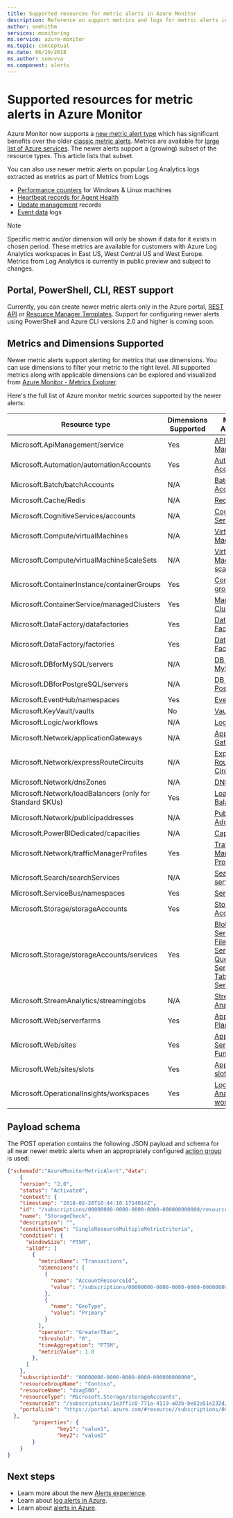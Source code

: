 ```yaml
---
title: Supported resources for metric alerts in Azure Monitor
description: Reference on support metrics and logs for metric alerts in Azure Monitor
author: snehithm
services: monitoring
ms.service: azure-monitor
ms.topic: conceptual
ms.date: 06/29/2018
ms.author: snmuvva
ms.component: alerts
---
```


# Supported resources for metric alerts in Azure Monitor

Azure Monitor now supports a [new metric alert type](monitoring-overview-unified-alerts.md) which has significant benefits over the older [classic metric alerts](insights-alerts-portal.md). Metrics are available for [large list of Azure services](monitoring-supported-metrics.md). The newer alerts support a (growing) subset of the resource types. This article lists that subset.

You can also use newer metric alerts on popular Log Analytics logs extracted as metrics as part of Metrics from Logs 
- [Performance counters](../log-analytics/log-analytics-data-sources-performance-counters.md) for Windows & Linux machines
- [Heartbeat records for Agent Health](../operations-management-suite/oms-solution-agenthealth.md)
- [Update management](../operations-management-suite/oms-solution-update-management.md) records
- [Event data](../log-analytics/log-analytics-data-sources-windows-events.md) logs
 
> [!NOTE]
> Specific metric and/or dimension will only be shown if data for it exists in chosen period. These metrics are available for customers with Azure Log Analytics workspaces in East US, West Central US and West Europe. Metrics from Log Analytics is currently in public preview and subject to changes.

## Portal, PowerShell, CLI, REST support
Currently, you can create newer metric alerts only in the Azure portal, [REST API](https://docs.microsoft.com/rest/api/monitor/metricalerts/createorupdate) or [Resource Manager Templates](monitoring-create-metric-alerts-with-templates.md). Support for configuring newer alerts  using PowerShell and Azure CLI versions 2.0 and higher is coming soon.

## Metrics and Dimensions Supported
Newer metric alerts support alerting for metrics that use dimensions. You can use dimensions to filter your metric to the right level. All supported metrics along with applicable dimensions can be explored and visualized from [Azure Monitor - Metrics Explorer](monitoring-metric-charts.md).

Here's the full list of Azure monitor metric sources supported by the newer alerts:

|Resource type  |Dimensions Supported  | Metrics Available|
|---------|---------|----------------|
|Microsoft.ApiManagement/service     | Yes        | [API Management](monitoring-supported-metrics.md#microsoftapimanagementservice)|
|Microsoft.Automation/automationAccounts     |     Yes   | [Automation Accounts](monitoring-supported-metrics.md#microsoftautomationautomationaccounts)|
|Microsoft.Batch/batchAccounts | N/A| [Batch Accounts](monitoring-supported-metrics.md#microsoftbatchbatchaccounts)|
|Microsoft.Cache/Redis     |    N/A     |[Redis Cache](monitoring-supported-metrics.md#microsoftcacheredis)|
|Microsoft.CognitiveServices/accounts     |    N/A     | [Cognitive Services](monitoring-supported-metrics.md#microsoftcognitiveservicesaccounts)|
|Microsoft.Compute/virtualMachines     |    N/A     | [Virtual Machines](monitoring-supported-metrics.md#microsoftcomputevirtualmachines)|
|Microsoft.Compute/virtualMachineScaleSets     |   N/A      |[Virtual Machine scale sets](monitoring-supported-metrics.md#microsoftcomputevirtualmachinescalesets)|
|Microsoft.ContainerInstance/containerGroups | Yes| [Container groups](monitoring-supported-metrics.md#microsoftcontainerinstancecontainergroups)|
|Microsoft.ContainerService/managedClusters | Yes | [Managed Clusters](monitoring-supported-metrics.md#microsoftcontainerservicemanagedclusters)|
|Microsoft.DataFactory/datafactories| Yes| [Data Factories V1](monitoring-supported-metrics.md#microsoftdatafactorydatafactories)|
|Microsoft.DataFactory/factories     |   Yes     |[Data Factories V2](monitoring-supported-metrics.md#microsoftdatafactoryfactories)|
|Microsoft.DBforMySQL/servers     |   N/A      |[DB for MySQL](monitoring-supported-metrics.md#microsoftdbformysqlservers)|
|Microsoft.DBforPostgreSQL/servers     |    N/A     | [DB for PostgreSQL](monitoring-supported-metrics.md#microsoftdbforpostgresqlservers)|
|Microsoft.EventHub/namespaces     |  Yes      |[Event Hubs](monitoring-supported-metrics.md#microsofteventhubnamespaces)|
|Microsoft.KeyVault/vaults| No | [Vaults](monitoring-supported-metrics.md#microsoftkeyvaultvaults)|
|Microsoft.Logic/workflows     |     N/A    |[Logic Apps](monitoring-supported-metrics.md#microsoftlogicworkflows) |
|Microsoft.Network/applicationGateways     |    N/A     | [Application Gateways](monitoring-supported-metrics.md#microsoftnetworkapplicationgateways) |
|Microsoft.Network/expressRouteCircuits | N/A |  [Express Route Circuits](monitoring-supported-metrics.md#microsoftnetworkexpressroutecircuits) |
|Microsoft.Network/dnsZones | N/A| [DNS Zones](monitoring-supported-metrics.md#microsoftnetworkdnszones) |
|Microsoft.Network/loadBalancers (only for Standard SKUs)| Yes| [Load Balancers](monitoring-supported-metrics.md#microsoftnetworkloadbalancers) |
|Microsoft.Network/publicipaddresses     |  N/A       |[Public IP Addreses](monitoring-supported-metrics.md#microsoftnetworkpublicipaddresses)|
|Microsoft.PowerBIDedicated/capacities | N/A | [Capacities](monitoring-supported-metrics.md#microsoftpowerbidedicatedcapacities)|
|Microsoft.Network/trafficManagerProfiles | Yes | [Traffic Manager Profiles](monitoring-supported-metrics.md#microsoftnetworktrafficmanagerprofiles) |
|Microsoft.Search/searchServices     |   N/A      |[Search services](monitoring-supported-metrics.md#microsoftsearchsearchservices)|
|Microsoft.ServiceBus/namespaces     |  Yes       |[Service Bus](monitoring-supported-metrics.md#microsoftservicebusnamespaces)|
|Microsoft.Storage/storageAccounts     |    Yes     | [Storage Accounts](monitoring-supported-metrics.md#microsoftstoragestorageaccounts)|
|Microsoft.Storage/storageAccounts/services     |     Yes    | [Blob Services](monitoring-supported-metrics.md#microsoftstoragestorageaccountsblobservices), [File Services](monitoring-supported-metrics.md#microsoftstoragestorageaccountsfileservices), [Queue Services](monitoring-supported-metrics.md#microsoftstoragestorageaccountsqueueservices) and [Table Services](monitoring-supported-metrics.md#microsoftstoragestorageaccountstableservices)|
|Microsoft.StreamAnalytics/streamingjobs     |  N/A       | [Stream Analytics](monitoring-supported-metrics.md#microsoftstreamanalyticsstreamingjobs)|
| Microsoft.Web/serverfarms | Yes | [App Service Plans](monitoring-supported-metrics.md#microsoftwebserverfarms)  |
| Microsoft.Web/sites | Yes | [App Services](monitoring-supported-metrics.md#microsoftwebsites-excluding-functions) and [Functions](monitoring-supported-metrics.md#microsoftwebsites-functions)|
| Microsoft.Web/sites/slots | Yes | [App Service slots](monitoring-supported-metrics.md#microsoftwebsitesslots)|
|Microsoft.OperationalInsights/workspaces| Yes|[Log Analytics workspaces](monitoring-supported-metrics.md#microsoftoperationalinsightsworkspaces)|



## Payload schema

The POST operation contains the following JSON payload and schema for all near newer metric alerts when an appropriately configured [action group](monitoring-action-groups.md) is used:

```json
{"schemaId":"AzureMonitorMetricAlert","data":
    {
    "version": "2.0",
    "status": "Activated",
    "context": {
    "timestamp": "2018-02-28T10:44:10.1714014Z",
    "id": "/subscriptions/00000000-0000-0000-0000-000000000000/resourceGroups/Contoso/providers/microsoft.insights/metricAlerts/StorageCheck",
    "name": "StorageCheck",
    "description": "",
    "conditionType": "SingleResourceMultipleMetricCriteria",
    "condition": {
      "windowSize": "PT5M",
      "allOf": [
        {
          "metricName": "Transactions",
          "dimensions": [
            {
              "name": "AccountResourceId",
              "value": "/subscriptions/00000000-0000-0000-0000-000000000000/resourceGroups/Contoso/providers/Microsoft.Storage/storageAccounts/diag500"
            },
            {
              "name": "GeoType",
              "value": "Primary"
            }
          ],
          "operator": "GreaterThan",
          "threshold": "0",
          "timeAggregation": "PT5M",
          "metricValue": 1.0
        },
      ]
    },
    "subscriptionId": "00000000-0000-0000-0000-000000000000",
    "resourceGroupName": "Contoso",
    "resourceName": "diag500",
    "resourceType": "Microsoft.Storage/storageAccounts",
    "resourceId": "/subscriptions/1e3ff1c0-771a-4119-a03b-be82a51e232d/resourceGroups/Contoso/providers/Microsoft.Storage/storageAccounts/diag500",
    "portalLink": "https://portal.azure.com/#resource//subscriptions/00000000-0000-0000-0000-000000000000/resourceGroups/Contoso/providers/Microsoft.Storage/storageAccounts/diag500"
  },
        "properties": {
                "key1": "value1",
                "key2": "value2"
        }
    }
}
```

## Next steps

* Learn more about the new [Alerts experience](monitoring-overview-unified-alerts.md).
* Learn about [log alerts in Azure](monitor-alerts-unified-log.md).
* Learn about [alerts in Azure](monitoring-overview-alerts.md).
